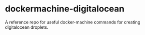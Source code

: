 # dockermachine-digitalocean
A reference repo for useful docker-machine commands for creating digitalocean droplets.
